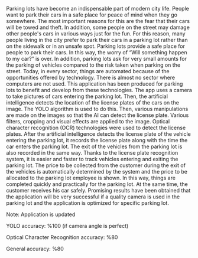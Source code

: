 Parking lots have become an indispensable part of modern city life. People want to park their cars in a safe place for peace of mind when they go somewhere. The most important reasons for this are the fear that their cars will be towed and theft. In addition, some people on the street may damage other people's cars in various ways just for the fun. For this reason, many people living in the city prefer to park their cars in a parking lot rather than on the sidewalk or in an unsafe spot. Parking lots provide a safe place for people to park their cars. In this way, the worry of “Will something happen to my car?” is over. In addition, parking lots ask for very small amounts for the parking of vehicles compared to the risk taken when parking on the street. Today, in every sector, things are automated because of the opportunities offered by technology. There is almost no sector where computers are not used. This application has been produced for parking lots to benefit and develop from these technologies. The app uses a camera to take pictures of cars entering the parking lot. Then, the artificial intelligence detects the location of the license plates of the cars on the image. The YOLO algorithm is used to do this. Then, various manipulations are made on the images so that the AI can detect the license plate. Various filters, cropping and visual effects are applied to the image. Optical character recognition (OCR) technologies were used to detect the license plates. After the artificial intelligence detects the license plate of the vehicle entering the parking lot, it records the license plate along with the time the car enters the parking lot. The exit of the vehicles from the parking lot is also recorded in the same way. Thanks to the license plate recognition system, it is easier and faster to track vehicles entering and exiting the parking lot. The price to be collected from the customer during the exit of the vehicles is automatically determined by the system and the price to be allocated to the parking lot employee is shown. In this way, things are completed quickly and practically for the parking lot. At the same time, the customer receives his car safely. Promising results have been obtained that the application will be very successful if a quality camera is used in the parking lot and the application is optimized for specific parking lot.

Note: Application is updated

YOLO accuracy: %100 (if camera angle is perfect)

Optical Character Recognition accuracy: %80

General accuracy: %80


